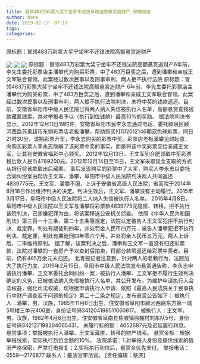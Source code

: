 ```yaml
---
title: 冒领483万彩票大奖宁坐牢不还钱阜阳法院悬赏追财产_安徽频道
author: None
date: 2019-02-17- 07:17
tags: 
categories: 
---
```

原标题：冒领483万彩票大奖宁坐牢不还钱法院高额悬赏追财产
<!-- more -->
                
<img align="center" border="0" src="http://p1.ifengimg.com/fck/2019_08/9d941efc968cf68_w800_h600.jpg" />
                
<img align="center" border="0" src="http://p1.ifengimg.com/fck/2019_08/bb0eb10a92bfc67_w800_h600.jpg" />
            
<img align="center" border="0" src="http://p2.ifengimg.com/a/2016/0810/204c433878d5cf9size1_w16_h16.png" />
原标题：冒领483万彩票大奖宁坐牢不还钱法院高额悬赏追财产6年前，李先生委托彩票店主潘攀代为购买彩票，中了483万巨奖之后，遭到潘攀和亲戚王文军联合冒领。此案经过数次民事以及刑事审判，两人拒不执行法院
原标题：冒领483万彩票大奖宁坐牢不还钱法院高额悬赏追财产
6年前，李先生委托彩票店主潘攀代为购买彩票，中了483万巨奖之后，遭到潘攀和亲戚王文军联合冒领。此案经过数次民事以及刑事审判，两人拒不执行法院判决，未将中奖的钱款返还。目前，安徽省阜阳市中级人民法院已将两人纳入失信被执行人名单，高额悬赏查找钱款藏匿线索，并对举报者予以（执行到位钱款）最高10%的奖励。
据法院判决书显示，2012年12月11日19时许，安徽省阜阳市民李永志通过电话，委托颍泉区颍河西路苏果超市东侧彩票店老板潘攀，帮助购买打印2012146期双色球彩票，同日21时30分，该期彩票开奖，李永志购买的彩票中奖。彩票店老板潘攀见财起意，向购买彩票人李永志隐瞒了该彩票中奖的事实，而是将该中奖彩票交给亲戚王文军，让其到安徽省福彩中心领奖。
2012年12月13日，王文军到合肥领取中奖彩票税后款人民币4789200元。2012年12月14日至15日，王文军采取现金支取的方式从银行将该款取出后藏匿。
事后发现购买的彩票中了大奖，购买人李永志以委托合同纠纷案由起诉王文军、潘攀，阜阳市中级人民法院判决两人共同返还4839775元。王文军、潘攀不服，上诉于安徽省高级人民法院，省高院于2014年8月18日作出维持判决的决定。判决生效后，王文军、潘攀没有主动履行。2015年3月17日，阜阳市中级人民法院将二人纳入失信被执行人名单。
2015年4月8日，阜阳市中级人民法院以王文军与潘攀将彩票款4839775元隐匿、转移，拒不执行该院判决，已涉嫌犯罪为由，将该案移送公安机关侦查。
依照《中华人民共和国刑法》第三百一十三条、第二十五条等规定，法院认定被告人王文军犯拒不执行判决、裁定罪，判处有期徒刑四年，并处罚金人民币四万元；被告人潘攀犯拒不执行判决、裁定罪，判处有期徒刑四年零六个月，并处罚金人民币五万元。两人上诉后，二审维持原判。
据了解，该案判决之后，潘攀和王文军一直没有归还彩票款，法院对潘攀的一套房产予以查封后拍卖，将部分款项返还给彩票中奖者。目前，仍有465万余元未归还。
北青报记者注意到，针对两人的老赖行为，法院加大了执行力度，2019年2月15日，阜阳市中级人民法院发布悬赏通告称，李永志申请执行潘攀、王文军委托合同纠纷一案，被执行人潘攀、王文军拒不履行生效判决确定的义务，已被依法纳入失信被执行人名单，并公开发布。为维护申请执行人合法权益，强化司法权威，现根据申请执行人申请，依照《最高人民法院关于民事执行中财产调查若干问题的规定》第二十二条之规定，发布悬赏公告如下：
被执行人：潘攀，男，汉族，1985年11月6日出生，住安徽省阜阳市颍河西路东方第一城5号楼三单元406室，身份证号码341204198511060817。
被执行人：王文军，男，汉族，1982年4月6日出生，住安徽省阜南县焦陂镇徐棚村刘东队5号，身份证号码342127198204065431。
未履行标的额：4652687元及迟延履行利息。
悬赏事项：举报被执行人潘攀、王文军藏匿、转移的财产线索。
悬赏金额：根据举报线索，实际执行到位金额的10%。
法院承诺：1.对举报人身份及提供线索的情况严格保密，严禁打击报复；2.实际执行到位后，悬赏金优先支付。
举报电话： 0558—2176877 联系人：戴法官李法官。
[责任编辑：蔡庆]
            
